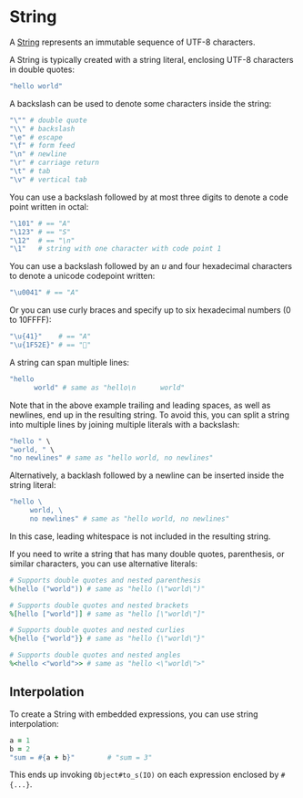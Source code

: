# String

A [String](http://crystal-lang.org/api/String.html) represents an immutable sequence of UTF-8 characters.

A String is typically created with a string literal, enclosing UTF-8 characters in double quotes:

```ruby
"hello world"
```

A backslash can be used to denote some characters inside the string:

```ruby
"\"" # double quote
"\\" # backslash
"\e" # escape
"\f" # form feed
"\n" # newline
"\r" # carriage return
"\t" # tab
"\v" # vertical tab
```

You can use a backslash followed by at most three digits to denote a code point written in octal:

```ruby
"\101" # == "A"
"\123" # == "S"
"\12"  # == "\n"
"\1"   # string with one character with code point 1
```

You can use a backslash followed by an *u* and four hexadecimal characters to denote a unicode codepoint written:

```ruby
"\u0041" # == "A"
```

Or you can use curly braces and specify up to six hexadecimal numbers (0 to 10FFFF):

```ruby
"\u{41}"    # == "A"
"\u{1F52E}" # == "🔮"
```

A string can span multiple lines:

```ruby
"hello
      world" # same as "hello\n      world"
```

Note that in the above example trailing and leading spaces, as well as newlines,
end up in the resulting string. To avoid this, you can split a string into multiple lines
by joining multiple literals with a backslash:

```ruby
"hello " \
"world, " \
"no newlines" # same as "hello world, no newlines"
```

Alternatively, a backlash followed by a newline can be inserted inside the string literal:

```ruby
"hello \
     world, \
     no newlines" # same as "hello world, no newlines"
```

In this case, leading whitespace is not included in the resulting string.

If you need to write a string that has many double quotes, parenthesis, or similar
characters, you can use alternative literals:

```ruby
# Supports double quotes and nested parenthesis
%(hello ("world")) # same as "hello (\"world\")"

# Supports double quotes and nested brackets
%[hello ["world"]] # same as "hello [\"world\"]"

# Supports double quotes and nested curlies
%{hello {"world"}} # same as "hello {\"world\"}"

# Supports double quotes and nested angles
%<hello <"world">> # same as "hello <\"world\">"
```

## Interpolation

To create a String with embedded expressions, you can use string interpolation:

```ruby
a = 1
b = 2
"sum = #{a + b}"        # "sum = 3"
```

This ends up invoking `Object#to_s(IO)` on each expression enclosed by `#{...}`.
